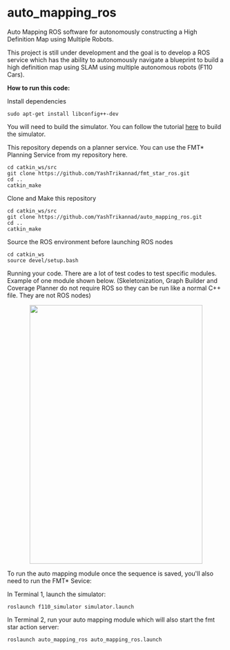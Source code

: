 # auto_mapping_ros
Auto Mapping ROS software for autonomously constructing a High Definition Map using Multiple Robots.

This project is still under development and the goal is to develop a ROS service which has the ability to autonomously navigate a blueprint to build a high definition map using SLAM using multiple autonomous robots (F110 Cars).

**How to run this code:**

Install dependencies
```
sudo apt-get install libconfig++-dev
```

You will need to build the simulator. You can follow the tutorial [here](https://github.com/YashTrikannad/f110-simulator-multi-agent) to build the simulator.

This repository depends on a planner service. You can use the FMT* Planning Service from my repository here.
```
cd catkin_ws/src
git clone https://github.com/YashTrikannad/fmt_star_ros.git
cd ..
catkin_make

```
Clone and Make this repository
```
cd catkin_ws/src
git clone https://github.com/YashTrikannad/auto_mapping_ros.git
cd ..
catkin_make
```

Source the ROS environment before launching ROS nodes
```
cd catkin_ws
source devel/setup.bash
```

Running your code. There are a lot of test codes to test specific modules. Example of one module shown below. (Skeletonization, Graph Builder and Coverage Planner do not require ROS so they can be run like a normal C++ file. They are not ROS nodes) 


<p align="center"><img src="media/multi_agent.gif" width="400" height="600">
</p>


To run the auto mapping module once the sequence is saved, you'll also need to run the FMT* Sevice:

In Terminal 1, launch the simulator:
```
roslaunch f110_simulator simulator.launch
```

In Terminal 2, run your auto mapping module which will also start the fmt star action server:
```
roslaunch auto_mapping_ros auto_mapping_ros.launch
```

